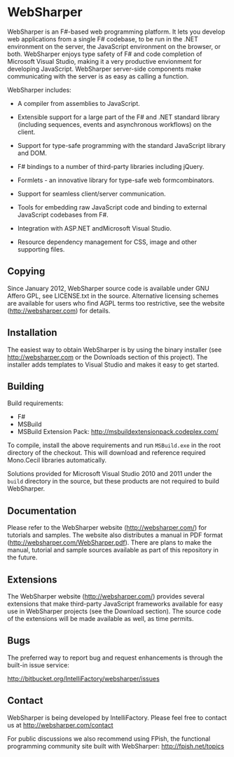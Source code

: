 # WebSharper

WebSharper is an F#-based web programming platform. It lets you
develop web applications from a single F# codebase, to be run in the
.NET environment on the server, the JavaScript environment on the
browser, or both.  WebSharper enjoys type safety of F# and code
completion of Microsoft Visual Studio, making it a very productive
envionment for developing JavaScript. WebSharper server-side
components make communicating with the server is as easy as calling a
function.

WebSharper includes:

* A compiler from assemblies to JavaScript.

* Extensible support for a large part of the F# and .NET standard
  library (including sequences, events and asynchronous workflows) on
  the client.

* Support for type-safe programming with the standard JavaScript
  library and DOM.

* F# bindings to a number of third-party libraries including jQuery.

* Formlets - an innovative library for type-safe web formcombinators.

* Support for seamless client/server communication.

* Tools for embedding raw JavaScript code and binding to external
  JavaScript codebases from F#.

* Integration with ASP.NET andMicrosoft Visual Studio.

* Resource dependency management for CSS, image and other supporting
  files.

## Copying

Since January 2012, WebSharper source code is available under GNU
Affero GPL, see LICENSE.txt in the source.  Alternative licensing
schemes are available for users who find AGPL terms too restrictive,
see the website (http://websharper.com) for details.

## Installation

The easiest way to obtain WebSharper is by using the binary installer
(see http://websharper.com or the Downloads section of this project).
The installer adds templates to Visual Studio and makes it easy to get
started.

## Building

Build requirements:

  * F#
  * MSBuild
  * MSBuild Extension Pack: http://msbuildextensionpack.codeplex.com/

To compile, install the above requirements and run `MSBuild.exe` in
the root directory of the checkout.  This will download and reference
required Mono.Cecil libraries automatically.

Solutions provided for Microsoft Visual Studio 2010 and 2011 under the
`build` directory in the source, but these products are not required
to build WebSharper.

## Documentation

Please refer to the WebSharper website (http://websharper.com/) for
tutorials and samples.  The website also distributes a manual in PDF
format (http://websharper.com/WebSharper.pdf).  There are plans to
make the manual, tutorial and sample sources available as part of this
repository in the future.

## Extensions

The WebSharper website (http://websharper.com/) provides several
extensions that make third-party JavaScript frameworks available for
easy use in WebSharper projects (see the Download section).  The
source code of the extensions will be made available as well, as time
permits.

## Bugs

The preferred way to report bug and request enhancements is through
the built-in issue service:

http://bitbucket.org/IntelliFactory/websharper/issues

## Contact

WebSharper is being developed by IntelliFactory.  Please feel free to
contact us at http://websharper.com/contact

For public discussions we also recommend using FPish, the functional
programming community site built with WebSharper:
http://fpish.net/topics




